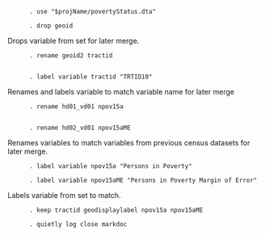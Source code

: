           . use "$projName/povertyStatus.dta"

          . drop geoid

Drops variable from set for later merge.

          . rename geoid2 tractid


          . label variable tractid "TRTID10"

Renames and labels variable to match variable name for later merge

          . rename hd01_vd01 npov15a


          . rename hd02_vd01 npov15aME

Renames variables to match variables from previous census datasets for
later merge.

          . label variable npov15a "Persons in Poverty"

          . label variable npov15aME "Persons in Poverty Margin of Error"

Labels variable from set to match.

          . keep tractid geodisplaylabel npov15a npov15aME

          . quietly log close markdoc

